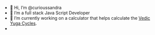 - 👋 Hi, I’m @curioussandra
- 👀 I’m a full stack Java Script Developer
- 🌱 I’m currently working on a calculator that helps calculate the [Vedic Yuga Cycles](https://popularvedicscience.com/).
- 

<!---
curioussandra/curioussandra is a ✨ special ✨ repository because its `README.md` (this file) appears on your GitHub profile.
You can click the Preview link to take a look at your changes.
--->
